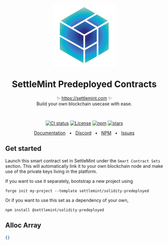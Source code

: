 <p align="center">
  <img src="https://github.com/settlemint/solidity-predeployed/blob/main/logo.svg" width="200px" align="center" alt="SettleMint logo" />
  <h1 align="center">SettleMint Predeployed Contracts</h1>
  <p align="center">
    ✨ <a href="https://settlemint.com">https://settlemint.com</a> ✨
    <br/>
    Build your own blockchain usecase with ease.
  </p>
</p>
<br/>
<p align="center">
<a href="https://github.com/settlemint/solidity-predeployed/actions?query=branch%3Amain"><img src="https://github.com/settlemint/solidity-predeployed/actions/workflows/solidity.yml/badge.svg?event=push&branch=main" alt="CI status" /></a>
<a href="https://fsl.software" rel="nofollow"><img src="https://img.shields.io/npm/l/@settlemint/solidity-predeployed" alt="License"></a>
<a href="https://www.npmjs.com/package/@settlemint/solidity-predeployed" rel="nofollow"><img src="https://img.shields.io/npm/dw/@settlemint/solidity-predeployed" alt="npm"></a>
<a href="https://github.com/settlemint/solidity-predeployed" rel="nofollow"><img src="https://img.shields.io/github/stars/settlemint/solidity-predeployed" alt="stars"></a>
</p>

<div align="center">
  <a href="https://console.settlemint.com/documentation/">Documentation</a>
  <span>&nbsp;&nbsp;•&nbsp;&nbsp;</span>
  <a href="https://discord.com/invite/Mt5yqFrey9">Discord</a>
  <span>&nbsp;&nbsp;•&nbsp;&nbsp;</span>
  <a href="https://www.npmjs.com/package/@settlemint/solidity-predeployed">NPM</a>
  <span>&nbsp;&nbsp;•&nbsp;&nbsp;</span>
  <a href="https://github.com/settlemint/solidity-predeployed/issues">Issues</a>
  <br />
</div>

## Get started

Launch this smart contract set in SettleMint under the `Smart Contract Sets` section. This will automatically link it to your own blockchain node and make use of the private keys living in the platform.

If you want to use it separately, bootstrap a new project using

```shell
forge init my-project --template settlemint/solidity-predeployed
```

Or if you want to use this set as a dependency of your own,

```shell
npm install @settlemint/solidity-predeployed
```

## Alloc Array
```json
{}
```
